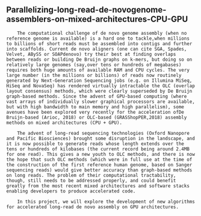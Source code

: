 ## Parallelizing-long-read-de-novogenome-assemblers-on-mixed-architectures-CPU-GPU

        The computational challenge of de novo genome assembly (when no reference genome is available) is a hard one to tackle,when millions to billions of short reads must be assembled into contigs and further into scaffolds. Current de novo aligners (one can cite SGA, Spades, Velvet, ABySS or SOAPdenovo) try their best at finding overlaps between reads or building De Bruijn graphs on k-mers, but doing so on relatively large genomes (say,over tens or hundreds of megabases) requires both huge amounts of available RAM and CPU cycles. The very large number (in the millions or billions) of reads now routinely generated by Next-Generation Sequencing jobs (e.g. on Illumina MiSeq, HiSeq and NovaSeq) has rendered virtually intractable the OLC (overlap layout consensus) methods, which were clearly superseded by De Bruijn graph-based methods. Since the advent of GPU-based computing (where vast arrays of individually slower graphical processors are available, but with high bandwidth to main memory and high parallelism), some avenues have been explored very recently for the acceleration ofDe Bruijn-based (Arioc, 2018) or OLC-based (GRASShopPER,2018) assembly methods on mixed architectures (CPU + GPU).
        
        The advent of long-read sequencing technologies (Oxford Nanopore and Pacific Biosciences) brought some disruption in the landscape, and it is now possible to generate reads whose length extends over the tens or hundreds of kilobases (the current record being around 2.4MB for one read). This gives a new youth to OLC methods, and there is now the hope that such OLC methods (which were in full use at the time of the construction of the first reference human genome, based on Sanger sequencing reads) would give better accuracy than graph-based methods on long reads. The problem of their computational tractability, though, still needs to be addressed properly, and could benefit greatly from the most recent mixed architectures and software stacks enabling developers to produce accelerated code.

        In this project, we will explore the development of new algorithms for accelerated long-read de novo assembly on GPU architectures.
